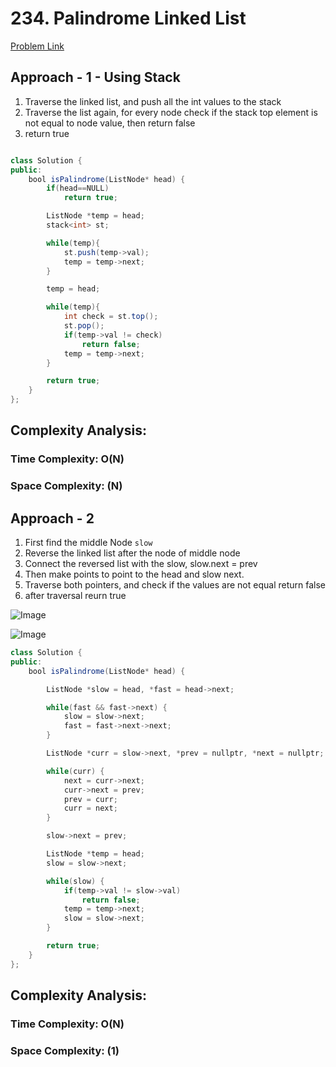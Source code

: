 # 234. Palindrome Linked List

[Problem Link](https://leetcode.com/problems/palindrome-linked-list/)

## Approach - 1 - Using Stack

1. Traverse the linked list, and push all the int values to the stack
2. Traverse the list again, for every node check if the stack top element is not equal to node value, then return false
3. return true

```Java

class Solution {
public:
    bool isPalindrome(ListNode* head) {
        if(head==NULL)
            return true;

        ListNode *temp = head;
        stack<int> st;

        while(temp){
            st.push(temp->val);
            temp = temp->next;
        }

        temp = head;

        while(temp){
            int check = st.top();
            st.pop();
            if(temp->val != check)
                return false;
            temp = temp->next;
        }

        return true;
    }
};

```

## Complexity Analysis:

### Time Complexity: O(N)

### Space Complexity: (N)

## Approach - 2

1. First find the middle Node `slow`
2. Reverse the linked list after the node of middle node
3. Connect the reversed list with the slow, slow.next = prev
4. Then make points to point to the head and slow next.
5. Traverse both pointers, and check if the values are not equal return false
6. after traversal reurn true

![Image](https://static.takeuforward.org/wp/uploads/2024/01/Screenshot-2023-11-12-at-9.17.29-PM-1024x513.png)

![Image](https://static.takeuforward.org/wp/uploads/2024/01/Screenshot-2023-11-12-at-9.22.01-PM-1024x549.png)

```Java
class Solution {
public:
    bool isPalindrome(ListNode* head) {

        ListNode *slow = head, *fast = head->next;

        while(fast && fast->next) {
            slow = slow->next;
            fast = fast->next->next;
        }

        ListNode *curr = slow->next, *prev = nullptr, *next = nullptr;

        while(curr) {
            next = curr->next;
            curr->next = prev;
            prev = curr;
            curr = next;
        }

        slow->next = prev;

        ListNode *temp = head;
        slow = slow->next;

        while(slow) {
            if(temp->val != slow->val)
                return false;
            temp = temp->next;
            slow = slow->next;
        }

        return true;
    }
};


```

## Complexity Analysis:

### Time Complexity: O(N)

### Space Complexity: (1)
